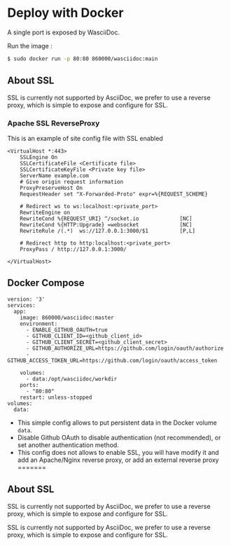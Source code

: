 # Deploy with Docker

A single port is exposed by WasciiDoc.

Run the image :
```bash
$ sudo docker run -p 80:80 860000/wasciidoc:main
```

## About SSL

SSL is currently not supported by AsciiDoc, we prefer to use a 
reverse proxy, which is simple to expose and configure for SSL.

### Apache SSL ReverseProxy

This is an example of site config file with SSL enabled 
```
<VirtualHost *:443>
    SSLEngine On
    SSLCertificateFile <Certificate file>
    SSLCertificateKeyFile <Private key file>
    ServerName example.com
    # Give origin request information
    ProxyPreserveHost On
    RequestHeader set "X-Forwarded-Proto" expr=%{REQUEST_SCHEME}

    # Redirect ws to ws:localhost:<private_port>
    RewriteEngine on
    RewriteCond %{REQUEST_URI} ^/socket.io             [NC]
    RewriteCond %{HTTP:Upgrade} =websocket             [NC]
    RewriteRule /(.*)  ws://127.0.0.1:3000/$1          [P,L]
    
    # Redirect http to http:localhost:<private_port>
    ProxyPass / http://127.0.0.1:3000/
 
</VirtualHost>
```

## Docker Compose
 
```
version: '3'
services:
  app:
    image: 860000/wasciidoc:master
    environment:
      - ENABLE_GITHUB_OAUTH=true
      - GITHUB_CLIENT_ID=<github_client_id>
      - GITHUB_CLIENT_SECRET=<github_client_secret>
      - GITHUB_AUTHORIZE_URL=https://github.com/login/oauth/authorize
      - GITHUB_ACCESS_TOKEN_URL=https://github.com/login/oauth/access_token

    volumes:
      - data:/opt/wasciidoc/workdir
    ports:
      - "80:80"
    restart: unless-stopped
volumes:
  data:
```

- This simple config allows to put persistent data in the Docker volume `data`.
- Disable Github OAuth to disable authentication (not recommended), or set another authentication method.
- This config does not allows to enable SSL, you will have modify it and add an Apache/Nginx reverse proxy, or add an external reverse proxy
=======

## About SSL

SSL is currently not supported by AsciiDoc, we prefer to use a 
reverse proxy, which is simple to expose and configure for SSL.

SSL is currently not supported by AsciiDoc, we prefer to use a 
reverse proxy, which is simple to expose and configure for SSL.
